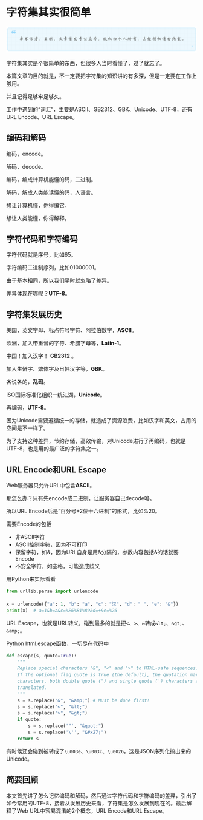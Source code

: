 # 字符集其实很简单
![](../wanggang.png)

字符集其实是个很简单的东西，但很多人当时看懂了，过了就忘了。

本篇文章的目的就是，不一定要把字符集的知识讲的有多深，但是一定要在工作上够用。

并且记得足够牢足够久。

工作中遇到的“词汇”，主要是ASCII、GB2312、GBK、Unicode、UTF-8，还有URL Encode、URL Escape。

## 编码和解码

编码，encode。

解码，decode。

编码，编成计算机能懂的码，二进制。

解码，解成人类能读懂的码，人语言。

想让计算机懂，你得编它。

想让人类能懂，你得解释。

## 字符代码和字符编码

字符代码就是序号，比如65。

字符编码二进制序列，比如01000001。

由于基本相同，所以我们平时就忽略了差异。

差异体现在哪呢？**UTF-8**。

## 字符集发展历史

美国，英文字母、标点符号字符、阿拉伯数字，**ASCII**。

欧洲，加入带重音的字符、希腊字母等，**Latin-1**。

中国！加入汉字！ **GB2312**  。

加入生僻字、繁体字及日韩汉字等，**GBK**。

各说各的，**乱码**。

ISO国际标准化组织一统江湖，**Unicode**。

再编码，**UTF-8**。

因为Unicode需要遵循统一的存储，就造成了资源浪费，比如汉字和英文，占用的空间是不一样了。

为了支持这种差异，节约存储，高效传输，对Unicode进行了再编码，也就是UTF-8，也是用的最广泛的字符集之一。

## URL Encode和URL Escape

Web服务器只允许URL中包含**ASCII**。

那怎么办？只有先encode成二进制，让服务器自己decode咯。

所以URL Encode后是“百分号+2位十六进制”的形式，比如%20。

需要Encode的包括

- 非ASCII字符
- ASCII控制字符，因为不可打印
- 保留字符，如&，因为URL自身是用&分隔的，参数内容包括&的话就要Encode
- 不安全字符，如空格，可能造成歧义

用Python来实际看看

```python
from urllib.parse import urlencode

x = urlencode({"a": 1, "b": "a", "c": "汉", "d": " ", "e": "&"})
print(x)  # a=1&b=a&c=%E6%B1%89&d=+&e=%26
```

URL Escape，也就是URL转义，碰到最多的就是把`<`、`>`、`&`转成`&lt;`、`&gt;`、`&amp;`。

Python html.escape函数，一切尽在代码中

```python
def escape(s, quote=True):
    """
    Replace special characters "&", "<" and ">" to HTML-safe sequences.
    If the optional flag quote is true (the default), the quotation mark
    characters, both double quote (") and single quote (') characters are also
    translated.
    """
    s = s.replace("&", "&amp;") # Must be done first!
    s = s.replace("<", "&lt;")
    s = s.replace(">", "&gt;")
    if quote:
        s = s.replace('"', "&quot;")
        s = s.replace('\'', "&#x27;")
    return s
```

有时候还会碰到被转成了`\u003e`、`\u003c`、`\u0026`，这是JSON序列化搞出来的Unicode。

## 简要回顾

本文首先讲了怎么记忆编码和解码，然后通过字符代码和字符编码的差异，引出了如今常用的UTF-8，接着从发展历史来看，字符集是怎么发展到现在的。最后解释了Web URL中容易混淆的2个概念，URL Encode和URL Escape。
